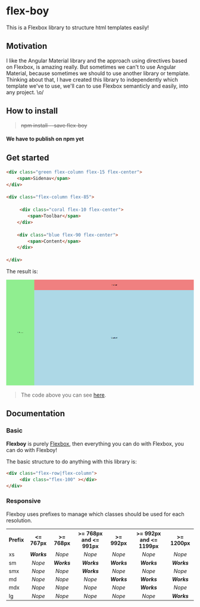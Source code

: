 # flex-boy
This is a Flexbox library to structure html templates easily!  

## Motivation
I like the Angular Material library and the approach using directives based on Flexbox, is amazing really. 
But sometimes we can't to use Angular Material, because sometimes we should to use another library or template. 
Thinking about that, I have created this library to independently which template we've to use, we'll can to use Flexbox semanticly and easily, into any project. \o/ 

## How to install 
> ~~npm install --save flex-boy~~
#### We have to publish on npm yet

## Get started
```html
<div class="green flex-column flex-15 flex-center">
    <span>Sidenav</span>
</div>
    
<div class="flex-column flex-85">

     <div class="coral flex-10 flex-center">
        <span>Toolbar</span> 
    </div>

    <div class="blue flex-90 flex-center">
        <span>Content</span> 
    </div>

</div>
```
The result is:

![alt tag](https://github.com/henriquecustodia/flex-boy/blob/master/images/example.png)

> The code above you can see [here](https://github.com/henriquecustodia/flex-boy/blob/master/examples/basic.html).

## Documentation

### Basic 
**Flexboy** is purely [Flexbox](https://developer.mozilla.org/en-US/docs/Web/CSS/CSS_Flexible_Box_Layout/Using_CSS_flexible_boxes), then everything you can do with Flexbox, you can do with Flexboy!

The basic structure to do anything with this library is:

```html
<div class="flex-row|flex-column">
     <div class="flex-100" ></div>
</div> 
```

### Responsive

Flexboy uses prefixes to manage which classes should be used for each resolution. 

<table>
   <tr>
     <th>Prefix</th>
     <th><= 767px</th>
     <th>>= 768px</th>
     <th>>= 768px and <= 991px</th>
     <th>>= 992px</th>
     <th>>= 992px and <= 1199px</th>
     <th>>= 1200px</th>
   </tr>
   <tr>
       <td>xs</td>
       <td align="center"><b><em>Works</em></b></td>
       <td align="center"><em>Nope</em></td>
       <td align="center"><em>Nope</em></td>
       <td align="center"><em>Nope</em></td>
       <td align="center"><em>Nope</em></td>
       <td align="center"><em>Nope</em></td>
   </tr>
   <tr>
       <td>sm</td>
       <td align="center"><em>Nope</em></td>
       <td align="center"><b><em>Works</em></b></td>
       <td align="center"><b><em>Works</em></b></td>
       <td align="center"><b><em>Works</em></b></td>
       <td align="center"><b><em>Works</em></b></td>
       <td align="center"><b><em>Works</em></b></td>
   </tr>
   <tr>
      <td>smx</td>
      <td align="center"><em>Nope</em></td>
      <td align="center"><em>Nope</em></td>
      <td align="center"><b><em>Works</em></b></td>
      <td align="center"><em>Nope</em></td>
      <td align="center"><em>Nope</em></td>
      <td align="center"><em>Nope</em></td>
   </tr>
   <tr>
      <td>md</td>
      <td align="center"><em>Nope</em></td>
      <td align="center"><em>Nope</em></td>
      <td align="center"><em>Nope</em></td>
      <td align="center"><b><em>Works</em></b></td>
      <td align="center"><b><em>Works</em></b></td>
      <td align="center"><b><em>Works</em></b></td>
   </tr>
   <tr>
      <td>mdx</td>
      <td align="center"><em>Nope</em></td> 
      <td align="center"><em>Nope</em></td>
      <td align="center"><em>Nope</em></td>
      <td align="center"><em>Nope</em></td>
      <td align="center"><b><em>Works</em></b></td>
      <td align="center"><em>Nope</em></td>
   </tr>
   <tr>
      <td>lg</td>
      <td align="center"><em>Nope</em></td>  
      <td align="center"><em>Nope</em></td>
      <td align="center"><em>Nope</em></td>
      <td align="center"><em>Nope</em></td>
      <td align="center"><em>Nope</em></td>
      <td align="center"><b><em>Works</em></b></td>
   </tr>
</table>





